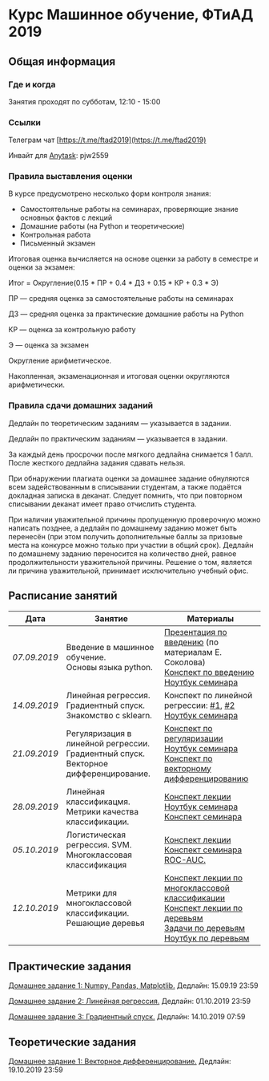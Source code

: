 # Курс Машинное обучение, ФТиАД 2019

## Общая информация

### Где и когда
Занятия проходят по субботам, 12:10 - 15:00

### Ссылки
Телеграм чат [https://t.me/ftad2019](https://t.me/ftad2019)

Инвайт для [Anytask](https://anytask.org): pjw2559

### Правила выставления оценки
В курсе предусмотрено несколько форм контроля знания:

- Самостоятельные работы на семинарах, проверяющие знание основных фактов с лекций
- Домашние работы (на Python и теоретические)
- Контрольная работа
- Письменный экзамен

Итоговая оценка вычисляется на основе оценки за работу в семестре и оценки за экзамен:

Итог = Округление(0.15 * ПР + 0.4 * ДЗ + 0.15 * КР + 0.3 * Э)

ПР — средняя оценка за самостоятельные работы на семинарах

ДЗ — средняя оценка за практические домашние работы на Python

КР — оценка за контрольную работу

Э — оценка за экзамен

Округление арифметическое.

Накопленная, экзаменационная и итоговая оценки округляются арифметически.
### Правила сдачи домашних заданий
Дедлайн по теоретическим заданиям — указывается в задании.

Дедлайн по практическим заданиям — указывается в задании.

За каждый день просрочки после мягкого дедлайна снимается 1 балл. После жесткого дедлайна задания сдавать нельзя.

При обнаружении плагиата оценки за домашнее задание обнуляются всем задействованным в списывании студентам, а также подаётся докладная записка в деканат. Следует помнить, что при повторном списывании деканат имеет право отчислить студента.

При наличии уважительной причины пропущенную проверочную можно написать позднее, а дедлайн по домашнему заданию может быть перенесён (при этом получить дополнительные баллы за призовые места на конкурсе можно только при участии в общий срок). Дедлайн по домашнему заданию переносится на количество дней, равное продолжительности уважительной причины. Решение о том, является ли причина уважительной, принимает исключительно учебный офис.

## Расписание занятий

| Дата  | Занятие | Материалы |
| ------------- | ------------- | ------------- |
| *07.09.2019*  | Введение в машинное обучение.<br> Основы языка python. | [Презентация по введению](https://github.com/ftad/ML2018/blob/master/materials/lesson1/lecture_intro.pdf) (по материалам Е. Соколова) <br> [Конспект по введению](https://github.com/esokolov/ml-course-hse/blob/master/2018-fall/lecture-notes/lecture01-intro.pdf) <br> [Ноутбук семинара](https://github.com/ftad/ML2019/blob/master/materials/lesson1/seminar_01.ipynb)|
| *14.09.2019*  | Линейная регрессия.<br>Градиентный спуск.<br> Знакомство с sklearn. | Конспект по линейной регрессии: [#1](https://github.com/esokolov/ml-course-hse/blob/master/2019-fall/lecture-notes/lecture02-linregr.pdf), [#2](https://github.com/esokolov/ml-course-hse/blob/master/2019-fall/lecture-notes/lecture03-linregr.pdf) <br> [Ноутбук семинара](https://github.com/esokolov/ml-course-hse/blob/master/2019-fall/seminars/sem02-sklearn-linreg.ipynb)|
| *21.09.2019*  | Регуляризация в линейной регрессии.<br>Градиентный спуск.<br>Векторное дифференцирование. | [Конспект по регуляризации](https://github.com/esokolov/ml-course-hse/blob/master/2019-fall/lecture-notes/lecture03-linregr.pdf) <br> [Ноутбук семинара](https://github.com/esokolov/ml-course-hse/blob/master/2019-fall/seminars/sem03-linregr-part2.ipynb)<br> [Конспект по векторному дифференцированию](https://github.com/esokolov/ml-course-hse/blob/master/2019-fall/seminars/sem03-linregr-part1.pdf)|
| *28.09.2019*  | Линейная классификацмя.<br>Метрики качества классификации. | [Конспект лекции](https://github.com/esokolov/ml-course-hse/blob/master/2019-fall/lecture-notes/lecture04-linclass.pdf) <br> [Ноутбук семинара](https://github.com/esokolov/ml-course-hse/blob/master/2019-fall/seminars/sem04-features.ipynb)<br>  [Конспект семинара](https://github.com/esokolov/ml-course-hse/blob/master/2019-fall/seminars/sem04-features.pdf)|
|*05.10.2019*  | Логистическая регрессия. SVM.<br> Многоклассовая классификация | [Конспект лекции](https://github.com/esokolov/ml-course-hse/blob/master/2019-fall/seminars/sem05-linclass-metrics.pdf) <br> [Конспект семинара ROC-AUC.](https://github.com/esokolov/ml-course-hse/blob/master/2019-fall/seminars/sem05-linclass-metrics.pdf)|
|*12.10.2019*  | Метрики для многоклассовой классификации.<br> Решающие деревья | [Конспект лекции по многоклассовой классификации](https://github.com/esokolov/ml-course-hse/blob/master/2018-fall/lecture-notes/lecture06-linclass.pdf) <br> [Конспект лекции по деревьям](https://github.com/esokolov/ml-course-hse/blob/master/2018-fall/lecture-notes/lecture07-trees.pdf) <br> [Задачи по деревьям](https://github.com/esokolov/ml-minor-hse/blob/master/colloquium-2017/colloquium_minor_problems_trees.ipynb) <br> [Ноутбук по деревьям](https://github.com/AnastasiaRysmyatova/notebooks/blob/master/decision_trees.ipynb)|



## Практические задания
[Домашнее задание 1: Numpy, Pandas, Matplotlib.](https://github.com/ftad/ml2019/blob/80dd971bca71bc34ae05c72b62bd295eb27b72a6/materials/homeworks-practice/homework-practice-01.ipynb) Дедлайн: 15.09.19  23:59 

[Домашнее задание 2: Линейная регрессия.](https://github.com/esokolov/ml-course-hse/blob/master/2019-fall/homeworks-practice/homework-practice-02.ipynb) Дедлайн: 01.10.2019 23:59

[Домашнее задание 3: Градиентный спуск.](https://github.com/esokolov/ml-course-hse/blob/master/2019-fall/homeworks-practice/homework-practice-03.ipynb) Дедлайн: 14.10.2019 07:59

## Теоретические задания
[Домашнее задание 1: Векторное дифференцирование.](https://github.com/esokolov/ml-course-hse/blob/master/2019-fall/homeworks-theory/homework-theory-01-linregr.pdf) Дедлайн: 19.10.2019 23:59
